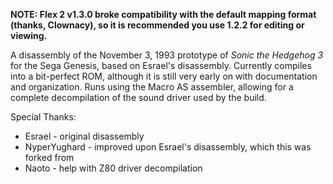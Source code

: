 **NOTE: Flex 2 v1.3.0 broke compatibility with the default mapping format (thanks, Clownacy), so it is recommended you use 1.2.2 for editing or viewing.**

A disassembly of the November 3, 1993 prototype of _Sonic the Hedgehog 3_ for the Sega Genesis, based on Esrael's disassembly. Currently compiles into a bit-perfect ROM, although it is still very early on with documentation and organization. Runs using the Macro AS assembler, allowing for a complete decompilation of the sound driver used by the build.

Special Thanks:
* Esrael - original disassembly
* NyperYughard - improved upon Esrael's disassembly, which this was forked from
* Naoto - help with Z80 driver decompilation
